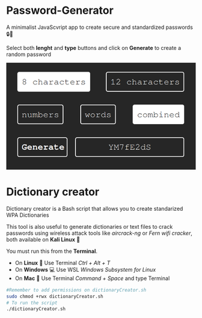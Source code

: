 # Password-Generator
A minimalist JavaScvript app to create secure and standardized passwords :lock::key:

Select both **lenght** and **type** buttons and click on **Generate** to create a random password

<p align="center">
	<img src="media/sample.PNG" alt="Web Sample Image">
</p>

# Dictionary creator
Dictionary creator is a Bash script that allows you to create standarized WPA Dictionaries

This tool is also useful to generate dictionaries or text files to crack passwords using wireless attack tools like *aircrack-ng* or *Fern wifi cracker*, both available on **Kali Linux** :dragon:

You must run this from the **Terminal**. 
- On **Linux** :penguin: 	Use Terminal *Ctrl + Alt + T*
- On **Windows** :computer: 	Use WSL *Windows Subsystem for Linux*
- On **Mac** :apple: 	Use Terminal *Command + Space* and type Terminal

```sh
#Remember to add permissions on dictionaryCreator.sh
sudo chmod +rwx dictionaryCreator.sh
# To run the script
./dictionaryCreator.sh
```
